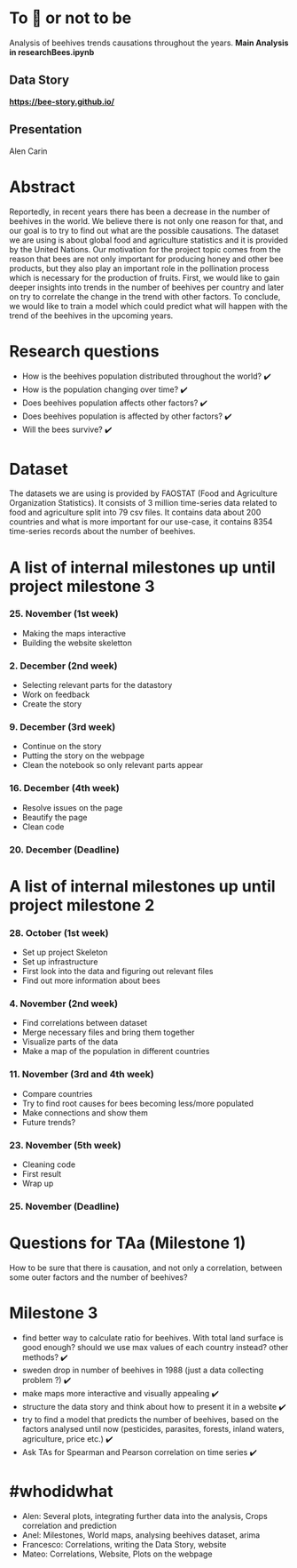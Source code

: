 # To :honeybee: or not to be 
Analysis of beehives trends causations throughout the years.
**Main Analysis in researchBees.ipynb**  
## Data Story
**https://bee-story.github.io/** 

## Presentation
Alen Carin 

# Abstract
Reportedly, in recent years there has been a decrease in the number of beehives in the world. We believe there is not only one reason for that, and our goal is to try to find out what are the possible causations. The dataset we are using is about global food and agriculture statistics and it is provided by the United Nations. Our motivation for the project topic comes from the reason that bees are not only important for producing honey and other bee products, but they also play an important role in the pollination process which is necessary for the production of fruits. First, we would like to gain deeper insights into trends in the number of beehives per country and later on try to correlate the change in the trend with other factors. To conclude, we would like to train a model which could predict what will happen with the trend of the beehives in the upcoming years.
 
# Research questions
- How is the beehives population distributed throughout the world? :heavy_check_mark:
- How is the population changing over time? :heavy_check_mark:
- Does beehives population affects other factors? :heavy_check_mark:
- Does beehives population is affected by other factors? :heavy_check_mark:
- Will the bees survive? :heavy_check_mark:

# Dataset
The datasets we are using is provided by FAOSTAT (Food and Agriculture Organization Statistics). It consists of 3 million time-series data related to food and agriculture split into 79 csv files. It contains data about 200 countries and what is more important for our use-case, it contains 8354 time-series records about the number of beehives.

# A list of internal milestones up until project milestone 3
### 25. November (1st week)
- Making the maps interactive
- Building the website skeletton

### 2. December (2nd week)
- Selecting relevant parts for the datastory
- Work on feedback
- Create the story 

### 9. December (3rd week)
- Continue on the story 
- Putting the story on the webpage
- Clean the notebook so only relevant parts appear

### 16. December (4th week)
- Resolve issues on the page
- Beautify the page 
- Clean code 

### 20. December (Deadline)

# A list of internal milestones up until project milestone 2
### 28. October (1st week)
- Set up project Skeleton
- Set up infrastructure 
- First look into the data and figuring out relevant files 
- Find out more information about bees

### 4. November (2nd week)
- Find correlations between dataset
- Merge necessary files and bring them together
- Visualize parts of the data 
- Make a map of the population in different countries 

### 11. November (3rd and 4th week)
- Compare countries
- Try to find root causes for bees becoming less/more populated 
- Make connections and show them
- Future trends?

### 23. November (5th week)
- Cleaning code
- First result
- Wrap up 

### 25. November (Deadline) 

# Questions for TAa (Milestone 1)
How to be sure that there is causation, and not only a correlation, between some outer factors and the number of beehives?

# Milestone 3 
 - find better way to calculate ratio for beehives. With total land surface is good enough? should we use max values of each country instead? other methods? :heavy_check_mark:
 - sweden drop in number of beehives in 1988 (just a data collecting problem ?) :heavy_check_mark:
 - make maps more interactive and visually appealing :heavy_check_mark:
 - structure the data story and think about how to present it in a website :heavy_check_mark:
 - try to find a model that predicts the number of beehives, based on the factors analysed until now (pesticides, parasites, forests, inland waters, agriculture, price etc.) :heavy_check_mark:
 - Ask TAs for Spearman and Pearson correlation on time series :heavy_check_mark:

# #whodidwhat

- Alen:         Several plots, integrating further data into the analysis, Crops correlation and prediction
- Anel:         Milestones, World maps, analysing beehives dataset, arima
- Francesco:    Correlations, writing the Data Story, website
- Mateo:        Correlations, Website, Plots on the webpage
